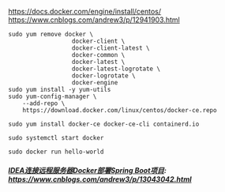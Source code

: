 https://docs.docker.com/engine/install/centos/
https://www.cnblogs.com/andrew3/p/12941903.html

```shell
sudo yum remove docker \
                  docker-client \
                  docker-client-latest \
                  docker-common \
                  docker-latest \
                  docker-latest-logrotate \
                  docker-logrotate \
                  docker-engine
sudo yum install -y yum-utils  
sudo yum-config-manager \
    --add-repo \
    https://download.docker.com/linux/centos/docker-ce.repo
    
sudo yum install docker-ce docker-ce-cli containerd.io

sudo systemctl start docker

sudo docker run hello-world
```



##### [IDEA连接远程服务器Docker部署Spring Boot项目](https://www.cnblogs.com/andrew3/p/13043042.html): https://www.cnblogs.com/andrew3/p/13043042.html







